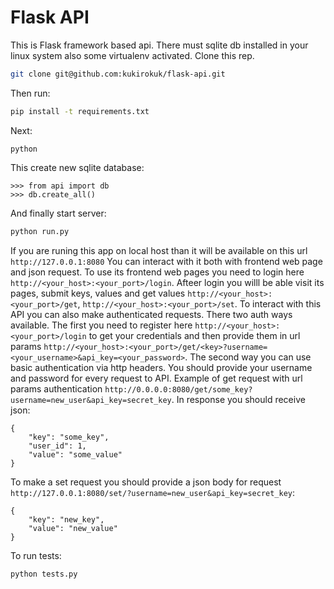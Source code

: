# Flask API

This is Flask framework based api. There must sqlite db installed in your linux system also some virtualenv activated. Clone this rep.
```sh
git clone git@github.com:kukirokuk/flask-api.git
```
Then run:
```sh
pip install -t requirements.txt
```
Next:
```
python
```
This create new sqlite database:
```
>>> from api import db
>>> db.create_all()
```
And finally start server:
```sh
python run.py
```
If you are runing this app on local host than it will be available on this url `http://127.0.0.1:8080`
You can interact with it both with frontend web page and json request.
To use its frontend web pages you need to login here `http://<your_host>:<your_port>/login`.  Afteer login you willl be able 
visit its pages, submit keys, values and get values `http://<your_host>:<your_port>/get`,  `http://<your_host>:<your_port>/set`.
To interact with this API you can also make authenticated requests. There two auth ways available. The first you need to register here `http://<your_host>:<your_port>/login` to get your credentials and then provide them in url params `http://<your_host>:<your_port>/get/<key>?username=<your_username>&api_key=<your_password>`. The second way you can use basic authentication via http headers. You should provide your username and password for every request to API. Example of get request with url params authentication `http://0.0.0.0:8080/get/some_key?username=new_user&api_key=secret_key`. In response you should receive json:
```
{
    "key": "some_key",
    "user_id": 1,
    "value": "some_value"
}
```
To make a set request you should provide a json body for request `http://127.0.0.1:8080/set/?username=new_user&api_key=secret_key`:
```
{
	"key": "new_key",
	"value": "new_value"
}
```
To run tests:
```sh
python tests.py
```